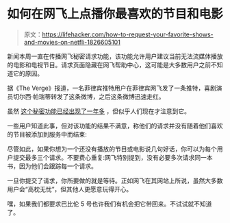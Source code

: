 # 如何在网飞上点播你最喜欢的节目和电影

> 原文：<https://lifehacker.com/how-to-request-your-favorite-shows-and-movies-on-netfli-1826605101>

新闻本周一直在传播网飞秘密请求功能，该功能允许用户建议当前无法流媒体播放的电影和电视节目。请求页面隐藏在网飞帮助中心，这可能是大多数用户之前不知道它的原因。



据《The Verge》报道，一名菲律宾推特用户在菲律宾网飞发了一条推特，喜剧演员切尔西·帕瑞蒂转发了这条微博，之后这条微博迅速走红。

虽然 [这个秘密功能已经出现了一年多](https://www.thrillist.com/news/nation/request-movies-shows-from-netflix) ，但似乎人们现在才注意到它。

一些用户知道此事，但对该功能的结果不满意，称他们的请求并没有随着他们喜欢的节目被添加到服务中而结束:

尽管如此，如果你想为一个还没有播放的节目或电影说几句好话，你可以为每个用户提交最多三个请求。不要费心重复:网飞特别提到，没有必要多次请求同一本书，因为他们会跟踪每一个请求。

一旦你提交了请求，你所要做的就是等待。正如网飞在其网站上所说，虽然大多数用户会“高枕无忧”，但其他人更愿意玩得开心。

嘿，如果我们都要求巴比伦 5 号也许我们有机会把它带回来。不试试就不知道了。